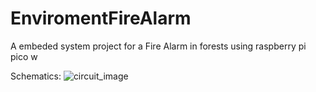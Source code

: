 # EnviromentFireAlarm
A embeded system project for a Fire Alarm in forests using raspberry pi pico w

Schematics:
![circuit_image](https://github.com/user-attachments/assets/33410e80-0e8d-4954-8cd2-0472d11ad471)
